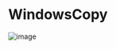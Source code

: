 # WindowsCopy
![image](https://user-images.githubusercontent.com/25288674/94719826-a1386880-038e-11eb-911a-037b5c095e0c.png)
